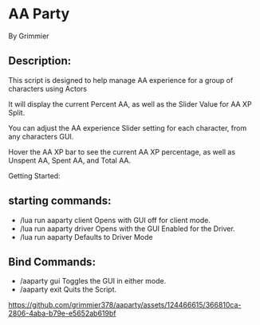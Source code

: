 # AA Party

By Grimmier

## Description: 

This script is designed to help manage AA experience for a group of characters using Actors

It will display the current Percent AA, as well as the Slider Value for AA XP Split.

You can adjust the AA experience Slider setting for each character, from any characters GUI.

Hover the AA XP bar to see the current AA XP percentage, as well as Unspent AA, Spent AA, and Total AA.

Getting Started: 

## starting commands:

* /lua run aaparty client  Opens with GUI off for client mode.
* /lua run aaparty driver Opens with the GUI Enabled for the Driver.
* /lua run aaparty Defaults to Driver Mode

## Bind Commands:

* /aaparty gui  Toggles the GUI in either mode.
* /aaparty exit Quits the Script.

https://github.com/grimmier378/aaparty/assets/124466615/366810ca-2806-4aba-b79e-e5652ab619bf


